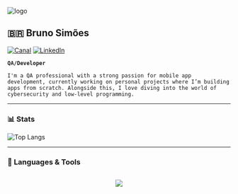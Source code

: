 ![logo](https://i.postimg.cc/MGMHX1Nc/duomo-milano-vista-dal-basso.jpg)
<div align="left">

## 🇧🇷 Bruno Simões 

[![Canal](https://img.shields.io/badge/YouTube-FF0000?style=for-the-badge&logo=youtube&logoColor=white)](https://www.youtube.com/@brunokoiyae) 
[![LinkedIn](https://img.shields.io/badge/linkedin-%230077B5.svg?style=for-the-badge&logo=linkedin&logoColor=white)](https://www.linkedin.com/in/brunosimoes1/)

**`QA/Developer`**

```I'm a QA professional with a strong passion for mobile app development, currently working on personal projects where I’m building apps from scratch. Alongside this, I love diving into the world of cybersecurity and low-level programming.```

---

### 📊 Stats

![Top Langs](https://github-readme-stats.vercel.app/api?username=koiyae&show_icons=true&theme=radical&exclude_repo=dotfiles-gruvbox,dotfiles,dotfiles-blue,temperatureRestAPI)

</div>

<div align="left">

---

### 🤖 Languages & Tools

</div>

<div align="left" style="margin-bottom: 40px;">

<div style="display: flex; flex-wrap: wrap; justify-content: space-evenly;">
    <p align="left">
        <a href="https://skillicons.dev">
            <img src="https://skillicons.dev/icons?i=androidstudio,kotlin,react,c,py,flask,sqlite,selenium,js,html,css,vue,git,linux,azure,figma&perline=8" />
        </a>
    </p>
</div>

</div>

<div align="left">
